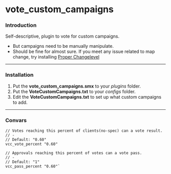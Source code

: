 # vote_custom_campaigns

### Introduction
Self-descriptive, plugin to vote for custom campaigns.
- But campaigns need to be manually manipulate.
- Should be fine for almost sure. If you meet any issue related to map change, try installing [Proper Changelevel](https://forums.alliedmods.net/showthread.php?p=2669850)

<hr>

### Installation
1. Put the **vote_custom_campaigns.smx** to your _plugins_ folder.
2. Put the **VoteCustomCampaigns.txt** to your _configs_ folder.
3. Edit the **VoteCustomCampaigns.txt** to set up what custom campaigns to add.

<hr>

### Convars
```
// Votes reaching this percent of clients(no-spec) can a vote result.
// -
// Default: "0.60"
vcc_vote_percent "0.60"

// Approvals reaching this percent of votes can a vote pass.
// -
// Default: "1"
vcc_pass_percent "0.60"`
```